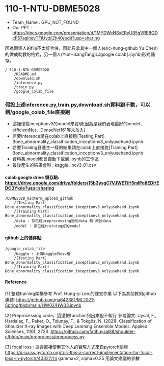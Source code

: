# 110-1-NTU-DBME5028

* Team_Name : GPU_NOT_FOUND
* Our PPT :  https://docs.google.com/presentation/d/1MYDWcNSxERyUB5gVRE8QDcF57agInevTFiUydjlZh40/edit?usp=sharing

因為兩個人的file不太好合併，因此只拿其中一個人(eric-hung-github Yu Chen)的做成助教的格式，另一個人(YunHisangTang)以google colab(.ipynb)形式儲存。

```
/ 110-1-NTU-DBME5028
    /README.md
    /download.sh
    /inference.py
    /train.py
    /google_colab_file 
```



### 假設上述inference.py,train.py,download.sh資料跑不動，可以到/google_colab_file直接跑

* 這裡僅挑inceptionv3的model來實現(因為是我們表現最好的model，efficientNet、DenseNet161等未放入)
* 若要Inference請在colab上直接跑[Testing Part] Bone_abnormality_classification_inceptionv3_onlyusehand.ipynb
* 若要Training且產生一樣的結果請在colab上直接跑[Training Part] Bone_abnormality_classification_inceptionv3_onlyusehand.ipynb
* 資料集,model都會自動下載到.ipynb的工作區
* 最後產生的結果會叫 : kaggle_incv3_01.csv
#### colab google drive 儲存點: https://drive.google.com/drive/folders/15b3ysgC7VJWETiH5mIPq8EDHEDC3Ykde?usp=sharing

```
/DBME5028_midterm_upload_github
    /[Testing Part] Bone_abnormality_classification_inceptionv3_onlyusehand.ipynb
    /[Training Part] Bone_abnormality_classification_inceptionv3_onlyusehand.ipynb
    /data : 存已經preprocessing過的data 和 原始data
    /model : 存已經training好的model
```


#### github 上的儲存點:
```
/google_colab_file 
    /Kaggle : 上傳Kaggle的csv檔 
    /[Testing Part] Bone_abnormality_classification_inceptionv3_onlyusehand.ipynb
    /[Training Part] Bone_abnormality_classification_inceptionv3_onlyusehand.ipynb

```

#### Reference
[1] 整體training架構參考 Prof. Hung-yi Lee.的課堂作業 以下為其助教的github連結: https://github.com/ga642381/ML2021-Spring/blob/main/HW03/HW03.ipynb

[2] Preprocessing code，這邊把function列出來但不執行 參考論文: Uysal, F., Hardalaç, F., Peker, O., Tolunay, T., & Tokgöz, N. (2021). Classification of Shoulder X-ray Images with Deep Learning Ensemble Models. Applied Sciences, 11(6), 2723. https://github.com/fatihuysal88/shoulder-c/blob/main/preprocess/preprocess.py

[3] focal loss : 這邊直接使用其他人的實現方式來自pytorch論壇 https://discuss.pytorch.org/t/is-this-a-correct-implementation-for-focal-loss-in-pytorch/43327/14 gamma=2, alpha=0.25 用論文建議的參數

